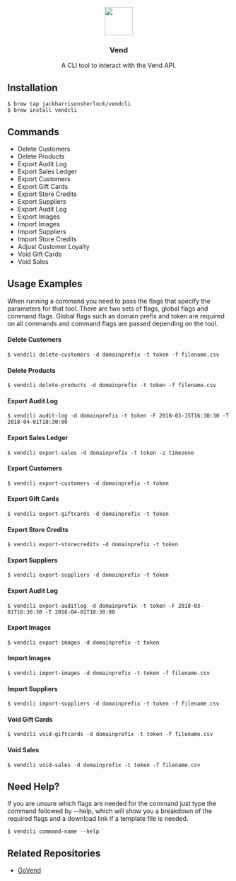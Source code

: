 <p align="center">
  <img src="https://cl.ly/qurB/greyicon.png" height="64">
  <h3 align="center">Vend</h3>
  <p align="center">A CLI tool to interact with the Vend API.<p></p>


## Installation

```
$ brew tap jackharrisonsherlock/vendcli
$ brew install vendcli
```

## Commands

- Delete Customers
- Delete Products
- Export Audit Log
- Export Sales Ledger
- Export Customers
- Export Gift Cards
- Export Store Credits
- Export Suppliers
- Export Audit Log
- Export Images
- Import Images
- Import Suppliers
- Import Store Credits
- Adjust Customer Loyalty
- Void Gift Cards
- Void Sales

## Usage Examples

When running a command you need to pass the flags that specify the parameters for that tool. There are two sets of flags, global flags and command flags. Global flags such as domain prefix and token are required on all commands and command flags are passed depending on the tool.

#### Delete Customers

	$ vendcli delete-customers -d domainprefix -t token -f filename.csv

#### Delete Products

	$ vendcli delete-products -d domainprefix -t token -f filename.csv

#### Export Audit Log

	$ vendcli audit-log -d domainprefix -t token -F 2018-03-15T16:30:30 -T 2018-04-01T18:30:00

#### Export Sales Ledger

	$ vendcli export-sales -d domainprefix -t token -z timezone

#### Export Customers

	$ vendcli export-customers -d domainprefix -t token

#### Export Gift Cards

	$ vendcli export-giftcards -d domainprefix -t token

#### Export Store Credits

	$ vendcli export-storecredits -d domainprefix -t token

#### Export Suppliers

	$ vendcli export-suppliers -d domainprefix -t token	

#### Export Audit Log

	$ vendcli export-auditlog -d domainprefix -t token -F 2018-03-01T16:30:30 -T 2018-04-01T18:30:00	

#### Export Images

	$ vendcli export-images -d domainprefix -t token

#### Import Images

	$ vendcli import-images -d domainprefix -t token -f filename.csv

#### Import Suppliers

	$ vendcli import-suppliers -d domainprefix -t token -f filename.csv

#### Void Gift Cards

	$ vendcli void-giftcards -d domainprefix -t token -f filename.csv

#### Void Sales

	$ vendcli void-sales -d domainprefix -t token -f filename.csv

## Need Help?

If you are unsure which flags are needed for the command just type the command followed by --help, which will show you a breakdown of the required flags and a download link if a template file is needed.

	$ vendcli command-name --help

## Related Repositories

- [GoVend](https://github.com/jackharrisonsherlock/govend)
